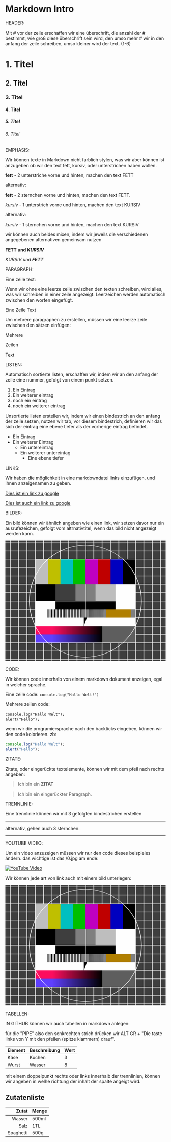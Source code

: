 # Markdown Intro

HEADER:

Mit # vor der zeile erschaffen wir eine überschrift, die anzahl der # bestimmt, wie groß diese überschrift sein wird, den umso mehr # wir in den anfang der zeile schreiben, umso kleiner wird der text. (1-6)

# 1. Titel

## 2. Titel

### 3. Titel

#### 4. Titel

##### 5. Titel

###### 6. Titel


EMPHASIS:

Wir können texte in Markdown nicht farblich stylen, was wir aber können ist anzugeben ob wir den text fett, kursiv, oder unterstrichen haben wollen.

__fett__ - 2 unterstriche vorne und hinten, machen den text FETT

alternativ:

**fett** - 2 sternchen vorne und hinten, machen den text FETT.

_kursiv_ - 1 unterstrich vorne und hinten, machen den text KURSIV

alternativ:

*kursiv* - 1 sternchen vorne und hinten, machen den text KURSIV

wir können auch beides mixen, indem wir jeweils die verschiedenen angegebenen alternativen gemeinsam nutzen

**FETT und _KURSIV_**

_KURSIV und **FETT**_

PARAGRAPH:

Eine zeile text:

Wenn wir ohne eine leerze zeile zwischen den texten schreiben, wird alles, was wir schreiben in einer zeile angezeigt. Leerzeichen werden automatisch zwischen den worten eingefügt.

Eine
Zeile
Text

Um mehrere paragraphen zu erstellen, müssen wir eine leerze zeile zwischen den sätzen einfügen:

Mehrere

Zeilen

Text

LISTEN:

Automatisch sortierte listen, erschaffen wir, indem wir an den anfang der zeile eine nummer, gefolgt von einem punkt setzen.

1. Ein Eintrag
2. Ein weiterer eintrag
3. noch ein eintrag
4. noch ein weiterer eintrag

Unsortierte listen erstellen wir, indem wir einen bindestrich an den anfang der zeile setzen, nutzen wir tab, vor diesem bindestrich, definieren wir das sich der eintrag eine ebene tiefer als der vorherige eintrag befindet.

- Ein Eintrag
- Ein weiterer Eintrag
    - Ein untereintrag
    - Ein weiterer untereintag
        - Eine ebene tiefer

LINKS:

Wir haben die möglichkeit in eine markdowndatei links einzufügen, und ihnen anzeigenamen zu geben.

[Dies ist ein link zu google](https://www.google.de)

[Dies ist auch ein link zu google](https://www.google.de "Google")

BILDER:

Ein bild können wir ähnlich angeben wie einen link, wir setzen davor nur ein ausrufezeichen, gefolgt vom altrnativtitel, wenn das bild nicht angezeigt werden kann.

![Dies ist ein Testbild](testbild.png)

CODE:

Wir können code innerhalb von einem markdown dokument anzeigen, egal in welcher sprache.

Eine zeile code: `console.log("Hallo Welt!")`

Mehrere zeilen code: 

```
console.log("Hallo Welt");
alert("Hello");
```

wenn wir die programiersprache nach den backticks eingeben, können wir den code kolorieren. zb:

```js
console.log("Hallo Welt");
alert("Hello");
```

ZITATE:

Zitate, oder eingerückte textelemente, können wir mit dem pfeil nach rechts angeben:

> Ich bin ein **ZITAT**

> Ich bin ein eingerückter
> Paragraph.

TRENNLINIE:

Eine trennlinie können wir mit 3 gefolgten bindestrichen erstellen

---

alternativ, gehen auch 3 sternchen:

***

YOUTUBE VIDEO:

Um ein video anzuzeigen müssen wir nur den code dieses beispieles ändern. das wichtige ist das /0.jpg am ende:

[![YouTube Video](https://img.youtube.com/vi/-OTc0Ki7Sv0/0.jpg)](http://www.youtube.com/watch?v=-OTc0Ki7Sv0)

Wir können jede art von link auch mit einem bild unterlegen:

[![alt text](testbild.png "Testbild")](https://www.google.de)

TABELLEN:

IN GITHUB können wir auch tabellen in markdown anlegen:

für die "PIPE" also den senkrechten strich drücken wir ALT GR + "Die taste links von Y mit den pfeilen (spitze klammern) drauf".

| Element | Beschreibung | Wert |
|---------|--------------|------|
| Käse    | Kuchen       | 3    |
| Wurst   | Wasser       | 8    |

mit einem doppelpunkt rechts oder links innerhalb der trennlinien, können wir angeben in welhe richtung der inhalt der spalte angeigt wird.

## Zutatenliste

| Zutat  | Menge |
|-------:|-------|
| Wasser | 500ml |
| Salz   | 1TL   |
| Spaghetti | 500g |

